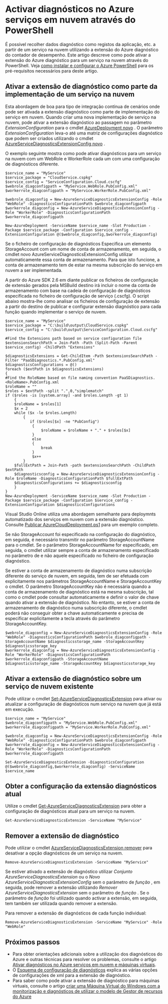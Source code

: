 <properties
    pageTitle="Activar diagnósticos no Azure serviços em nuvem através do PowerShell | Microsoft Azure"
    description="Saiba como ativar diagnósticos para serviços em nuvem através do PowerShell"
    services="cloud-services"
    documentationCenter=".net"
    authors="Thraka"
    manager="timlt"
    editor=""/>

<tags
    ms.service="cloud-services"
    ms.workload="tbd"
    ms.tgt_pltfrm="na"
    ms.devlang="dotnet"
    ms.topic="article"
    ms.date="09/06/2016"
    ms.author="adegeo"/>


# <a name="enable-diagnostics-in-azure-cloud-services-using-powershell"></a>Activar diagnósticos no Azure serviços em nuvem através do PowerShell

É possível recolher dados diagnóstico como registos da aplicação, etc. a partir de um serviço na nuvem utilizando a extensão do Azure diagnóstico do contador de desempenho. Este artigo descreve como pode ativar a extensão do Azure diagnóstico para um serviço na nuvem através do PowerShell.  Veja [como instalar e configurar o Azure PowerShell](../powershell-install-configure.md) para os pré-requisitos necessários para deste artigo.

## <a name="enable-diagnostics-extension-as-part-of-deploying-a-cloud-service"></a>Ativar a extensão de diagnóstico como parte da implementação de um serviço na nuvem

Esta abordagem de boa para tipo de integração contínua de cenários onde pode ser ativada a extensão diagnóstico como parte de implementação do serviço em nuvem. Quando criar uma nova implementação de serviço na nuvem, pode ativar a extensão diagnóstico ao passagem no parâmetro *ExtensionConfiguration* para o cmdlet [AzureDeployment novo](https://msdn.microsoft.com/library/azure/mt589089.aspx) . O parâmetro *ExtensionConfiguration* leva-o até uma matriz de configurações diagnóstico que podem ser criados utilizando o cmdlet [AzureServiceDiagnosticsExtensionConfig novo](https://msdn.microsoft.com/library/azure/mt589168.aspx) .

O exemplo seguinte mostra como pode ativar diagnósticos para um serviço na nuvem com um WebRole e WorkerRole cada um com uma configuração de diagnósticos diferente.

    $service_name = "MyService"
    $service_package = "CloudService.cspkg"
    $service_config = "ServiceConfiguration.Cloud.cscfg"
    $webrole_diagconfigpath = "MyService.WebRole.PubConfig.xml"
    $workerrole_diagconfigpath = "MyService.WorkerRole.PubConfig.xml"

    $webrole_diagconfig = New-AzureServiceDiagnosticsExtensionConfig -Role "WebRole" -DiagnosticsConfigurationPath $webrole_diagconfigpath
    $workerrole_diagconfig = New-AzureServiceDiagnosticsExtensionConfig -Role "WorkerRole" -DiagnosticsConfigurationPath $workerrole_diagconfigpath

    New-AzureDeployment -ServiceName $service_name -Slot Production -Package $service_package -Configuration $service_config -ExtensionConfiguration @($webrole_diagconfig,$workerrole_diagconfig)

Se o ficheiro de configuração de diagnósticos Especifica um elemento StorageAccount com um nome de conta de armazenamento, em seguida, o cmdlet novo AzureServiceDiagnosticsExtensionConfig utilizar automaticamente essa conta de armazenamento. Para que isto funcione, a conta de armazenamento tem de estar na mesma subscrição do serviço em nuvem a ser implementada.

A partir do Azure SDK 2.6 em diante publicar os ficheiros de configuração de extensão gerados pela MSBuild destino irá incluir o nome da conta de armazenamento com base na cadeia de configuração de diagnósticos especificada no ficheiro de configuração de serviço (.cscfg). O script abaixo mostra-lhe como analisar os ficheiros de configuração de extensão a partir do destino de publicar e configurar extensão diagnóstico para cada função quando implementar o serviço de nuvem.

    $service_name = "MyService"
    $service_package = "C:\build\output\CloudService.cspkg"
    $service_config = "C:\build\output\ServiceConfiguration.Cloud.cscfg"

    #Find the Extensions path based on service configuration file
    $extensionsSearchPath = Join-Path -Path (Split-Path -Parent $service_config) -ChildPath "Extensions"

    $diagnosticsExtensions = Get-ChildItem -Path $extensionsSearchPath -Filter "PaaSDiagnostics.*.PubConfig.xml"
    $diagnosticsConfigurations = @()
    foreach ($extPath in $diagnosticsExtensions)
    {
    #Find the RoleName based on file naming convention PaaSDiagnostics.<RoleName>.PubConfig.xml
    $roleName = ""
    $roles = $extPath -split ".",0,"simplematch"
    if ($roles -is [system.array] -and $roles.Length -gt 1)
        {
        $roleName = $roles[1]
        $x = 2
        while ($x -le $roles.Length)
            {
               if ($roles[$x] -ne "PubConfig")
                {
                    $roleName = $roleName + "." + $roles[$x]
                }
                else
                {
                    break
                }
                $x++
            }
        $fullExtPath = Join-Path -path $extensionsSearchPath -ChildPath $extPath
        $diagnosticsconfig = New-AzureServiceDiagnosticsExtensionConfig -Role $roleName -DiagnosticsConfigurationPath $fullExtPath
        $diagnosticsConfigurations += $diagnosticsconfig
        }
    }
    New-AzureDeployment -ServiceName $service_name -Slot Production -Package $service_package -Configuration $service_config -ExtensionConfiguration $diagnosticsConfigurations

Visual Studio Online utiliza uma abordagem semelhante para deploymnts automatizado dos serviços em nuvem com a extensão diagnóstico. Consulte [Publicar AzureCloudDeployment.ps1](https://github.com/Microsoft/vso-agent-tasks/blob/master/Tasks/AzureCloudPowerShellDeployment/Publish-AzureCloudDeployment.ps1) para um exemplo completo.

Se não StorageAccount foi especificado na configuração do diagnóstico, em seguida, é necessário transmitir no parâmetro StorageAccountName para o cmdlet. Se o parâmetro StorageAccountName for especificado, em seguida, o cmdlet utilizar sempre a conta de armazenamento especificado no parâmetro de e não aquele especificado no ficheiro de configuração diagnóstico.

Se estiver a conta de armazenamento de diagnóstico numa subscrição diferente do serviço de nuvem, em seguida, tem de ser efetuada com explicitamente nos parâmetros StorageAccountName e StorageAccountKey o cmdlet. O parâmetro StorageAccountKey não é necessária quando a conta de armazenamento de diagnóstico está na mesma subscrição, tal como o cmdlet pode consultar automaticamente e definir o valor de chave quando ativar a extensão de diagnóstico. No entanto, se estiver a conta de armazenamento de diagnóstico numa subscrição diferente, o cmdlet poderá não conseguir obter a chave automaticamente e precisa de especificar explicitamente a tecla através do parâmetro StorageAccountKey.

    $webrole_diagconfig = New-AzureServiceDiagnosticsExtensionConfig -Role "WebRole" -DiagnosticsConfigurationPath $webrole_diagconfigpath -StorageAccountName $diagnosticsstorage_name -StorageAccountKey $diagnosticsstorage_key
    $workerrole_diagconfig = New-AzureServiceDiagnosticsExtensionConfig -Role "WorkerRole" -DiagnosticsConfigurationPath $workerrole_diagconfigpath -StorageAccountName $diagnosticsstorage_name -StorageAccountKey $diagnosticsstorage_key


## <a name="enable-diagnostics-extension-on-an-existing-cloud-service"></a>Ativar a extensão de diagnóstico sobre um serviço de nuvem existente

Pode utilizar o cmdlet [Set-AzureServiceDiagnosticsExtension](https://msdn.microsoft.com/library/azure/mt589140.aspx) para ativar ou atualizar a configuração de diagnósticos num serviço na nuvem que já está em execução.


    $service_name = "MyService"
    $webrole_diagconfigpath = "MyService.WebRole.PubConfig.xml"
    $workerrole_diagconfigpath = "MyService.WorkerRole.PubConfig.xml"

    $webrole_diagconfig = New-AzureServiceDiagnosticsExtensionConfig -Role "WebRole" -DiagnosticsConfigurationPath $webrole_diagconfigpath
    $workerrole_diagconfig = New-AzureServiceDiagnosticsExtensionConfig -Role "WorkerRole" -DiagnosticsConfigurationPath $workerrole_diagconfigpath

    Set-AzureServiceDiagnosticsExtension -DiagnosticsConfiguration @($webrole_diagconfig,$workerrole_diagconfig) -ServiceName $service_name


## <a name="get-current-diagnostics-extension-configuration"></a>Obter a configuração da extensão diagnósticos atual
Utilize o cmdlet [Get-AzureServiceDiagnosticsExtension](https://msdn.microsoft.com/library/azure/mt589204.aspx) para obter a configuração de diagnósticos atual para um serviço na nuvem.

    Get-AzureServiceDiagnosticsExtension -ServiceName "MyService"

## <a name="remove-diagnostics-extension"></a>Remover a extensão de diagnóstico
Pode utilizar o cmdlet [AzureServiceDiagnosticsExtension remover](https://msdn.microsoft.com/library/azure/mt589183.aspx) para desativar a opção diagnósticos de um serviço na nuvem.

    Remove-AzureServiceDiagnosticsExtension -ServiceName "MyService"

Se estiver ativado a extensão de diagnóstico utilizar *Conjunto AzureServiceDiagnosticsExtension* ou o *Novo AzureServiceDiagnosticsExtensionConfig* sem o parâmetro de *função* , em seguida, pode remover a extensão utilizando *Remover AzureServiceDiagnosticsExtension* sem o parâmetro de *função* . Se o parâmetro de *função* foi utilizado quando activar a extensão, em seguida, tem também ser utilizada quando remover a extensão.

Para remover a extensão de diagnósticos de cada função individual:

    Remove-AzureServiceDiagnosticsExtension -ServiceName "MyService" -Role "WebRole"


## <a name="next-steps"></a>Próximos passos

- Para obter orientações adicionais sobre a utilização dos diagnósticos do Azure e outras técnicas para resolver os problemas, consulte o artigo [Ativar diagnósticos no Azure serviços em nuvem e máquinas virtuais](cloud-services-dotnet-diagnostics.md).
- O [Esquema de configuração de diagnósticos](https://msdn.microsoft.com/library/azure/dn782207.aspx) explica as várias opções de configurações de xml para a extensão de diagnóstico.
- Para saber como pode ativar a extensão de diagnóstico para máquinas virtuais, consulte o artigo [criar uma Máquina Virtual do Windows com a monitorização e diagnósticos de utilizar o modelo de Gestor de recursos do Azure](../virtual-machines/virtual-machines-windows-extensions-diagnostics-template.md)  
